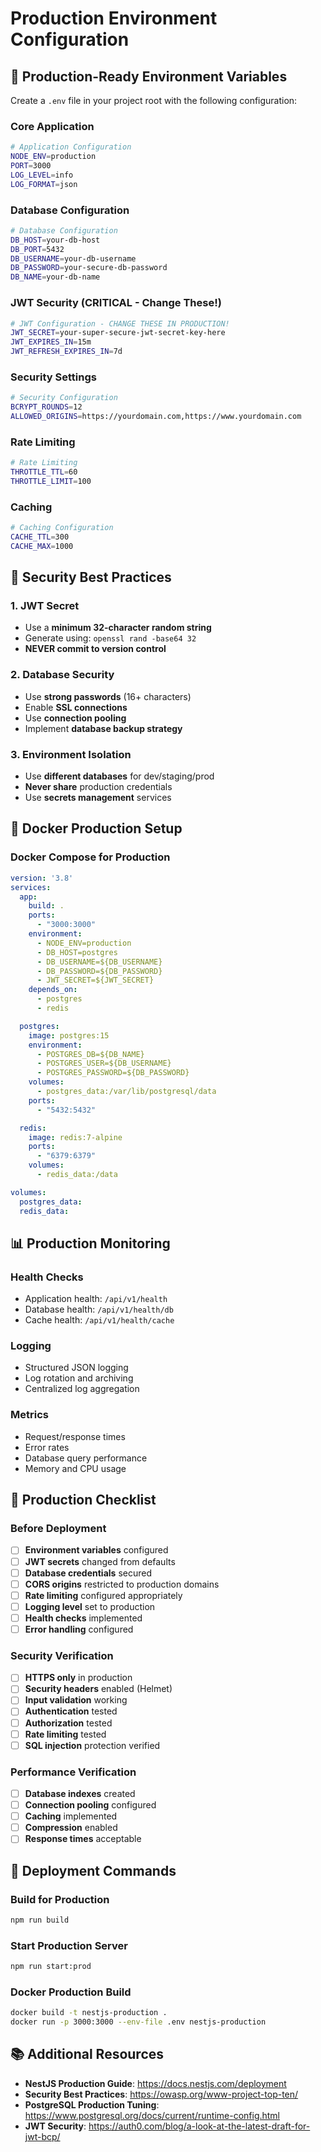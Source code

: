 # Production Environment Configuration

## 🚀 **Production-Ready Environment Variables**

Create a `.env` file in your project root with the following configuration:

### **Core Application**
```bash
# Application Configuration
NODE_ENV=production
PORT=3000
LOG_LEVEL=info
LOG_FORMAT=json
```

### **Database Configuration**
```bash
# Database Configuration
DB_HOST=your-db-host
DB_PORT=5432
DB_USERNAME=your-db-username
DB_PASSWORD=your-secure-db-password
DB_NAME=your-db-name
```

### **JWT Security (CRITICAL - Change These!)**
```bash
# JWT Configuration - CHANGE THESE IN PRODUCTION!
JWT_SECRET=your-super-secure-jwt-secret-key-here
JWT_EXPIRES_IN=15m
JWT_REFRESH_EXPIRES_IN=7d
```

### **Security Settings**
```bash
# Security Configuration
BCRYPT_ROUNDS=12
ALLOWED_ORIGINS=https://yourdomain.com,https://www.yourdomain.com
```

### **Rate Limiting**
```bash
# Rate Limiting
THROTTLE_TTL=60
THROTTLE_LIMIT=100
```

### **Caching**
```bash
# Caching Configuration
CACHE_TTL=300
CACHE_MAX=1000
```

## 🔐 **Security Best Practices**

### **1. JWT Secret**
- Use a **minimum 32-character random string**
- Generate using: `openssl rand -base64 32`
- **NEVER commit to version control**

### **2. Database Security**
- Use **strong passwords** (16+ characters)
- Enable **SSL connections**
- Use **connection pooling**
- Implement **database backup strategy**

### **3. Environment Isolation**
- Use **different databases** for dev/staging/prod
- **Never share** production credentials
- Use **secrets management** services

## 🐳 **Docker Production Setup**

### **Docker Compose for Production**
```yaml
version: '3.8'
services:
  app:
    build: .
    ports:
      - "3000:3000"
    environment:
      - NODE_ENV=production
      - DB_HOST=postgres
      - DB_USERNAME=${DB_USERNAME}
      - DB_PASSWORD=${DB_PASSWORD}
      - JWT_SECRET=${JWT_SECRET}
    depends_on:
      - postgres
      - redis

  postgres:
    image: postgres:15
    environment:
      - POSTGRES_DB=${DB_NAME}
      - POSTGRES_USER=${DB_USERNAME}
      - POSTGRES_PASSWORD=${DB_PASSWORD}
    volumes:
      - postgres_data:/var/lib/postgresql/data
    ports:
      - "5432:5432"

  redis:
    image: redis:7-alpine
    ports:
      - "6379:6379"
    volumes:
      - redis_data:/data

volumes:
  postgres_data:
  redis_data:
```

## 📊 **Production Monitoring**

### **Health Checks**
- Application health: `/api/v1/health`
- Database health: `/api/v1/health/db`
- Cache health: `/api/v1/health/cache`

### **Logging**
- Structured JSON logging
- Log rotation and archiving
- Centralized log aggregation

### **Metrics**
- Request/response times
- Error rates
- Database query performance
- Memory and CPU usage

## 🚨 **Production Checklist**

### **Before Deployment**
- [ ] **Environment variables** configured
- [ ] **JWT secrets** changed from defaults
- [ ] **Database credentials** secured
- [ ] **CORS origins** restricted to production domains
- [ ] **Rate limiting** configured appropriately
- [ ] **Logging level** set to production
- [ ] **Health checks** implemented
- [ ] **Error handling** configured

### **Security Verification**
- [ ] **HTTPS only** in production
- [ ] **Security headers** enabled (Helmet)
- [ ] **Input validation** working
- [ ] **Authentication** tested
- [ ] **Authorization** tested
- [ ] **Rate limiting** tested
- [ ] **SQL injection** protection verified

### **Performance Verification**
- [ ] **Database indexes** created
- [ ] **Connection pooling** configured
- [ ] **Caching** implemented
- [ ] **Compression** enabled
- [ ] **Response times** acceptable

## 🔧 **Deployment Commands**

### **Build for Production**
```bash
npm run build
```

### **Start Production Server**
```bash
npm run start:prod
```

### **Docker Production Build**
```bash
docker build -t nestjs-production .
docker run -p 3000:3000 --env-file .env nestjs-production
```

## 📚 **Additional Resources**

- **NestJS Production Guide**: https://docs.nestjs.com/deployment
- **Security Best Practices**: https://owasp.org/www-project-top-ten/
- **PostgreSQL Production Tuning**: https://www.postgresql.org/docs/current/runtime-config.html
- **JWT Security**: https://auth0.com/blog/a-look-at-the-latest-draft-for-jwt-bcp/
